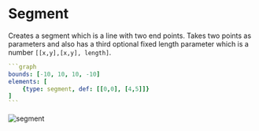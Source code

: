 # Segment

Creates a segment which is a line with two end points. Takes two points as parameters and also has a third optional fixed length parameter which is a number `[[x,y],[x,y], length]`.

````yaml
```graph
bounds: [-10, 10, 10, -10]
elements: [
	{type: segment, def: [[0,0], [4,5]]}
]
```
````

![segment](imgs/Segment-graph-1.png)

